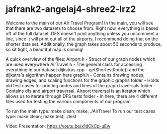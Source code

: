 # jafrank2-angelaj4-shree2-lrz2


Welcome to the main of our Air Travel Program!
In the main, you will see that there are two datasets to choose from. Right now, everything is based off of the full dataset. 
DFS doesn't print anything unless you uncomment a line, since it will print out all of the airports, I recommend doing that on the shorter data set. Additionally, the graph takes about 50 seconds to produce, so sit tight, a beautiful map is coming!

A quick overview of the files:
Airport.h - Struct of our graph nodes which are used everywhere
AirTravel.h - The general class for accessing everything in our dataset
dijkstras.cpp - getShortestRoute() and the dijkstra's algorithm happen here
graph.h - Contains drawing nodes, drawing edges, and scaling functions for the graphic
graphs folder - Holds old test cases for printing nodes and lines of the graph
traversals folder - Contains dfs and airport traversal. Airport traversal is an iterator which allows us to iterate through DFS
tests folder - In here, there are 4 different files used for testing the various components of our program


To run the main type: make clean; make; ./AirTravel
To run our test cases type: make clean; make test; ./test

Video Presentation:
https://youtu.be/x1dCkCp-uEw
